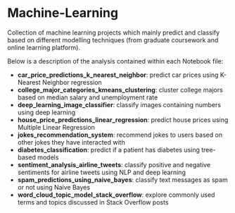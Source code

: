# Machine-Learning
Collection of machine learning projects which mainly predict and classify based on different modelling techniques (from graduate coursework and online learning platform).

Below is a description of the analysis contained within each Notebook file:
- **car_price_predictions_k_nearest_neighbor**: predict car prices using K-Nearest Neighbor regression
- **college_major_categories_kmeans_clustering**: cluster college majors based on median salary and unemployment rate
- **deep_learning_image_classifier**: classify images containing numbers using deep learning
- **house_price_predictions_linear_regression**: predict house prices using Multiple Linear Regression
- **jokes_recommendation_system**: recommend jokes to users based on other jokes they have interacted with
- **diabetes_classification**: predict if a patient has diabetes using tree-based models
- **sentiment_analysis_airline_tweets**: classify positive and negative sentiments for airline tweets using NLP and deep learning
- **spam_predictions_using_naive_bayes**: classify text messages as spam or not using Naive Bayes
- **word_cloud_topic_model_stack_overflow**: explore commonly used terms and topics discussed in Stack Overflow posts
